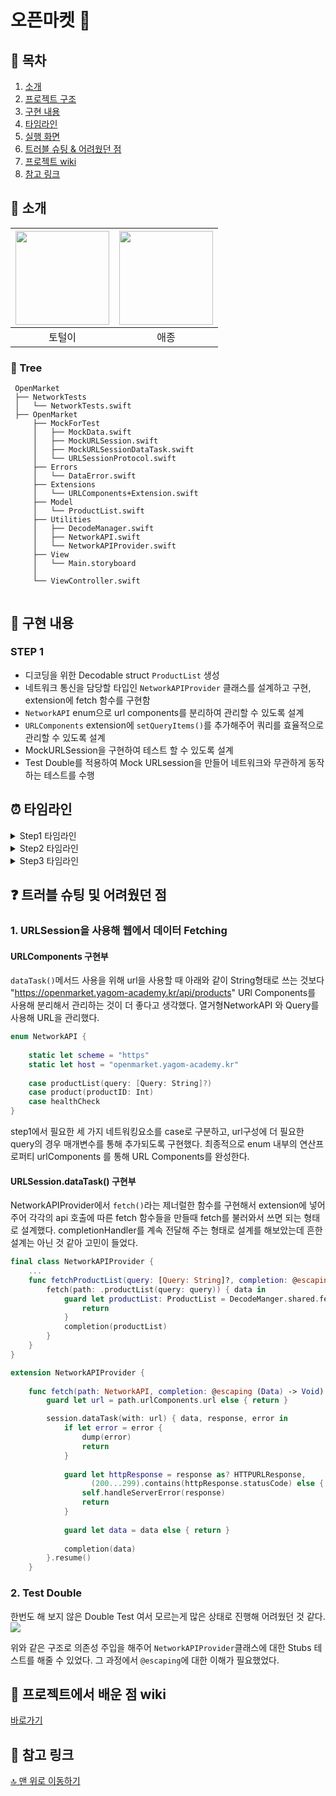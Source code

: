 # 오픈마켓 🏬

## 📖 목차

1. [소개](#🌱-소개)
2. [프로젝트 구조](#🛠-프로젝트-구조)
3. [구현 내용](#📌-구현-내용)
4. [타임라인](#⏰-타임라인)
5. [실행 화면](#📱-실행-화면)
6. [트러블 슈팅 & 어려웠던 점](#❓-트러블-슈팅-및-어려웠던-점)
7. [프로젝트 wiki](#📕-프로젝트에서-배운-점-wiki)
8. [참고 링크](#-참고-링크)

## 🌱 소개


|<img src= https://i.imgur.com/ryeIjHH.png width=150>|<img src= https://i.imgur.com/RG4tpLq.jpg width=150>|
|:---:|:---:|
|토털이|애종


 
<!-- ## 🛠 프로젝트 구조 -->
<!-- ### 📊 Class Diagram -->



### 🌲 Tree
```
 OpenMarket
 ├── NetworkTests
 │   └── NetworkTests.swift
 ├── OpenMarket
     ├── MockForTest
     │   ├── MockData.swift
     │   ├── MockURLSession.swift
     │   ├── MockURLSessionDataTask.swift
     │   └── URLSessionProtocol.swift
     ├── Errors
     │   └── DataError.swift
     ├── Extensions
     │   └── URLComponents+Extension.swift
     ├── Model
     │   └── ProductList.swift
     ├── Utilities
     │   ├── DecodeManager.swift
     │   ├── NetworkAPI.swift
     │   └── NetworkAPIProvider.swift
     ├── View
     │   └── Main.storyboard
     │       
     └── ViewController.swift


```
## 📌 구현 내용
### STEP 1
- 디코딩을 위한 Decodable struct `ProductList` 생성
- 네트워크 통신을 담당할 타입인 `NetworkAPIProvider` 클래스를 설계하고 구현, extension에 fetch 함수를 구현함
- `NetworkAPI` enum으로 url components를 분리하여 관리할 수 있도록 설계
- `URLComponents` extension에 `setQueryItems()`를 추가해주어 쿼리를 효율적으로 관리할 수 있도록 설계
- MockURLSession을 구현하여 테스트 할 수 있도록 설계
- Test Double를 적용하여 Mock URLsession을 만들어 네트워크와 무관하게 동작하는 테스트를 수행




## ⏰ 타임라인


<details>
<summary>Step1 타임라인</summary>
<div markdown="1">       

- **2022.11.15**
    - `DecodeManager`, `DataError` 추가
    - `DecodingTests`추가
    - 모델 `ProductList`타입 추가
    - `NetworkAPI`, extension `URLComponents` 추가
    
- **2022.11.17**
    - `NetworkAPIProvider`와 `NetworkAPI` 분리 및 리팩토링
    - `MockForTest`폴더 추가
        - `URLSessionProtocol`
        - `MockURLSessionDataTask`
        - `MockURLSession`
        - `MockData`
    - `NetworkTests`추가, `DecodingTests`삭제
    
- **2022.11.18**
    - `MockURLSession` 호출 시 sampleData 주입하도록 구현
</div>
</details>

<details>
<summary>Step2 타임라인</summary>
<div markdown="1"> 
    
    
    
</div>
</details>

<details>
<summary>Step3 타임라인</summary>
<div markdown="1">       
    
</div>
</details>


<!-- ## 📱 실행 화면 -->


## ❓ 트러블 슈팅 및 어려웠던 점

### 1. URLSession을 사용해 웹에서 데이터 Fetching

#### **URLComponents 구현부**
`dataTask()`메서드 사용을 위해 url을 사용할 때 아래와 같이 String형태로 쓰는 것보다 
"https://openmarket.yagom-academy.kr/api/products"
   URl Components를 사용해 분리해서 관리하는 것이 더 좋다고 생각했다. 열거형NetworkAPI 와 Query를 사용해 URL을 관리했다. 
```swift
enum NetworkAPI {
    
    static let scheme = "https"
    static let host = "openmarket.yagom-academy.kr"
    
    case productList(query: [Query: String]?)
    case product(productID: Int)
    case healthCheck
}
```
step1에서 필요한 세 가지 네트워킹요소를 case로 구분하고, url구성에 더 필요한 query의 경우 매개변수를 통해 추가되도록 구현했다. 최종적으로 enum 내부의 연산프로퍼티 urlComponents 를 통해 URL Components를 완성한다.

#### **URLSession.dataTask() 구현부**
NetworkAPIProvider에서 `fetch()`라는 제너럴한 함수를 구현해서 extension에 넣어주어 각각의 api 호출에 따른 fetch 함수들을 만들때 fetch를 불러와서 쓰면 되는 형태로 설계했다. completionHandler를 계속 전달해 주는 형태로 설계를 해보았는데 흔한 설계는 아닌 것 같아 고민이 들었다.
```swift
final class NetworkAPIProvider {
    ...
    func fetchProductList(query: [Query: String]?, completion: @escaping (ProductList) -> Void) {
        fetch(path: .productList(query: query)) { data in
            guard let productList: ProductList = DecodeManger.shared.fetchData(data: data) else {
                return
            }
            completion(productList)
        }
    }
}

extension NetworkAPIProvider { 
    
    func fetch(path: NetworkAPI, completion: @escaping (Data) -> Void) {
        guard let url = path.urlComponents.url else { return }

        session.dataTask(with: url) { data, response, error in
            if let error = error {
                dump(error)
                return
            }
            
            guard let httpResponse = response as? HTTPURLResponse,
                  (200...299).contains(httpResponse.statusCode) else {
                self.handleServerError(response)
                return
            }
            
            guard let data = data else { return }
            
            completion(data)
        }.resume()
    }

```

### 2. Test Double
한번도 해 보지 않은 Double Test 여서 모르는게 많은 상태로 진행해 어려웠던 것 같다. 
![](https://i.imgur.com/sxaA2yl.png)

위와 같은 구조로 의존성 주입을 해주어 `NetworkAPIProvider`클래스에 대한 Stubs 테스트를 해줄 수 있었다. 그 과정에서 `@escaping`에 대한 이해가 필요했었다. 


## 📕 프로젝트에서 배운 점 wiki
[바로가기](https://github.com/jonghancha/ios-open-market/wiki/1.-STEP-1-%EC%97%90%EC%84%9C-%EB%B0%B0%EC%9A%B4-%EC%A0%90)

## 📖 참고 링크


[🔝 맨 위로 이동하기](#오픈마켓-🏬)
